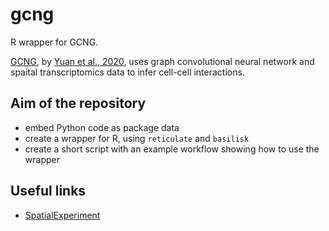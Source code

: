 # gcng

R wrapper for GCNG.

[GCNG](https://github.com/xiaoyeye/GCNG), by [Yuan et al.,
2020](https://doi.org/10.1186/s13059-020-02214-w), uses graph
convolutional neural network and spaital transcriptomics data to infer
cell-cell interactions.

## Aim of the repository

  - embed Python code as package data
  - create a wrapper for R, using `reticulate` and `basilisk`
  - create a short script with an example workflow showing how to use
    the wrapper

## Useful links

  - [SpatialExperiment](https://github.com/drighelli/SpatialExperiment)
